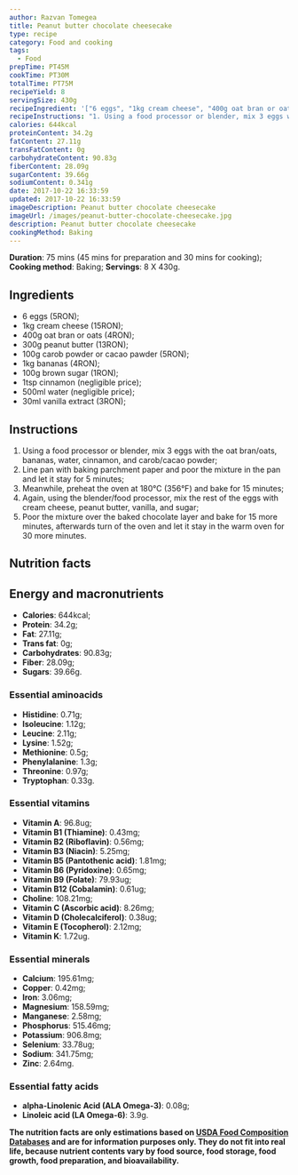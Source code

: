 ```yaml
---
author: Razvan Tomegea
title: Peanut butter chocolate cheesecake
type: recipe
category: Food and cooking
tags:
  - Food
prepTime: PT45M
cookTime: PT30M
totalTime: PT75M
recipeYield: 8
servingSize: 430g
recipeIngredient: '["6 eggs", "1kg cream cheese", "400g oat bran or oats", "300g peanut butter", "100g carob powder or cacao pawder", "1kg bananas", "100g brown sugar", "1tsp cinnamon", "1tbsp vanilla extract", "500ml water"]'
recipeInstructions: "1. Using a food processor or blender, mix 3 eggs with the oat bran/oats, bananas, water, cinnamon, and carob/cacao powder;\n2. Line pan with baking parchment paper and poor the mixture in the pan and let it stay for 5 minutes;\n3. Meanwhile, preheat the oven at 180&deg;C (356&deg;F) and bake for 15 minutes;\n4. Again, using the blender/food processor, mix the rest of the eggs with cream cheese, peanut butter, vanilla, and sugar;\n5. Poor the mixture over the baked chocolate layer and bake for 15 more minutes, afterwards turn of the oven and let it stay in the warm oven for 30 more minutes."
calories: 644kcal
proteinContent: 34.2g
fatContent: 27.11g
transFatContent: 0g
carbohydrateContent: 90.83g
fiberContent: 28.09g
sugarContent: 39.66g
sodiumContent: 0.341g
date: 2017-10-22 16:33:59
updated: 2017-10-22 16:33:59
imageDescription: Peanut butter chocolate cheesecake
imageUrl: /images/peanut-butter-chocolate-cheesecake.jpg
description: Peanut butter chocolate cheesecake
cookingMethod: Baking
---
```

**Duration**: 75 mins (45 mins for preparation and 30 mins for cooking);
**Cooking method**: Baking;
**Servings**: 8 X 430g.

## Ingredients
- 6 eggs (5RON);
- 1kg cream cheese (15RON);
- 400g oat bran or oats (4RON);
- 300g peanut butter (13RON);
- 100g carob powder or cacao pawder (5RON);
- 1kg bananas (4RON);
- 100g brown sugar (1RON);
- 1tsp cinnamon (negligible price);
- 500ml water (negligible price);
- 30ml vanilla extract (3RON);
<!-- more -->

## Instructions
1. Using a food processor or blender, mix 3 eggs with the oat bran/oats, bananas, water, cinnamon, and carob/cacao powder;
2. Line pan with baking parchment paper and poor the mixture in the pan and let it stay for 5 minutes;
3. Meanwhile, preheat the oven at 180&deg;C (356&deg;F) and bake for 15 minutes;
4. Again, using the blender/food processor, mix the rest of the eggs with cream cheese, peanut butter, vanilla, and sugar;
5. Poor the mixture over the baked chocolate layer and bake for 15 more minutes, afterwards turn of the oven and let it stay in the warm oven for 30 more minutes.

## Nutrition facts
## Energy and macronutrients
- **Calories**: 644kcal;
- **Protein**: 34.2g;
- **Fat**: 27.11g;
- **Trans fat**: 0g;
- **Carbohydrates**: 90.83g;
- **Fiber**: 28.09g;
- **Sugars**: 39.66g.

### Essential aminoacids
- **Histidine**: 0.71g;
- **Isoleucine**: 1.12g;
- **Leucine**: 2.11g;
- **Lysine**: 1.52g;
- **Methionine**: 0.5g;
- **Phenylalanine**: 1.3g;
- **Threonine**: 0.97g;
- **Tryptophan**: 0.33g.

### Essential vitamins
- **Vitamin A**: 96.8ug;
- **Vitamin B1 (Thiamine)**: 0.43mg;
- **Vitamin B2 (Riboflavin)**: 0.56mg;
- **Vitamin B3 (Niacin)**: 5.25mg;
- **Vitamin B5 (Pantothenic acid)**: 1.81mg;
- **Vitamin B6 (Pyridoxine)**: 0.65mg;
- **Vitamin B9 (Folate)**: 79.93ug;
- **Vitamin B12 (Cobalamin)**: 0.61ug;
- **Choline**: 108.21mg;
- **Vitamin C (Ascorbic acid)**: 8.26mg;
- **Vitamin D (Cholecalciferol)**: 0.38ug;
- **Vitamin E (Tocopherol)**: 2.12mg;
- **Vitamin K**: 1.72ug.

### Essential minerals
- **Calcium**: 195.61mg;
- **Copper**: 0.42mg;
- **Iron**: 3.06mg;
- **Magnesium**: 158.59mg;
- **Manganese**: 2.58mg;
- **Phosphorus**: 515.46mg;
- **Potassium**: 906.8mg;
- **Selenium**: 33.78ug;
- **Sodium**: 341.75mg;
- **Zinc**: 2.64mg.

### Essential fatty acids
- **alpha-Linolenic Acid (ALA Omega-3)**: 0.08g;
- **Linoleic acid (LA Omega-6)**: 3.9g.

**The nutrition facts are only estimations based on [USDA Food Composition Databases](https://ndb.nal.usda.gov/ndb/search/list) and are for information purposes only. They do not fit into real life, because nutrient contents vary by food source, food storage, food growth, food preparation, and bioavailability.**
